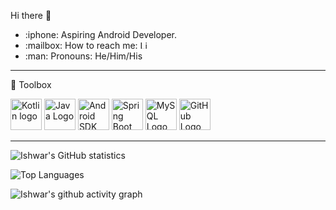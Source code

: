 Hi there :wave:

<ul>
  
<li>:iphone: Aspiring Android Developer.</li>
<li><g-emoji class="g-emoji" alias="mailbox" fallback-src="https://github.githubassets.com/images/icons/emoji/unicode/1f4eb.png">:mailbox:</g-emoji> How to reach me:
 <a href="https://www.linkedin.com/in/ishwar-kumar/" rel="nofollow"><img src="https://cdn.worldvectorlogo.com/logos/linkedin-icon-2.svg" alt="Linkedin" width="13" height="13"/></a>         </li>
  <li>:man: Pronouns: He/Him/His</li>
</ul>


---
🧰 Toolbox

<img src="https://cdn.worldvectorlogo.com/logos/kotlin-1.svg" alt="Kotlin logo" width="50" height="50"/>    <img src="https://www.flaticon.com/svg/vstatic/svg/226/226777.svg?token=exp=1619522681~hmac=5d5e83219b0e2125fdbc8db0c3e64b7a" alt="Java Logo" width="50" height="50"/>    <img src="https://www.flaticon.com/svg/vstatic/svg/270/270780.svg?token=exp=1619522768~hmac=955605c15288c541bb927e352538f553" alt="Android SDK" width="50" height="50"/>    <img src="https://cdn.worldvectorlogo.com/logos/spring-3.svg" alt="Spring Boot" width="50" height="50"/>    <img src="https://www.flaticon.com/svg/vstatic/svg/1265/1265531.svg?token=exp=1619522513~hmac=6f1561e1926404387f2f5740259df5a7" alt="MySQL Logo" width="50" height="50"/>    <img src="https://www.flaticon.com/svg/vstatic/svg/2111/2111288.svg?token=exp=1619522616~hmac=e93074b8f3d8d86785d9e6f34fe51363" alt="GitHub Logo" width="50" height="50"/>    

---



![Ishwar's GitHub statistics](https://github-readme-stats.vercel.app/api?username=ishu260596&show_icons=true&theme=chartreuse-dark)


![Top Languages](https://github-readme-stats.vercel.app/api/top-langs/?username=ishu260596&theme=chartreuse-dark)


![Ishwar's github activity graph](https://activity-graph.herokuapp.com/graph?username=ishu260596&theme=dracula)
